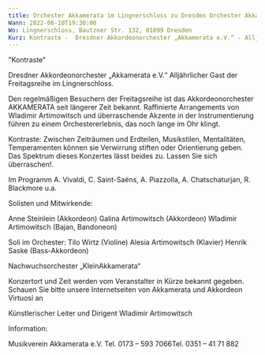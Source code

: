 ```yaml
---
title: Orchester Akkamerata im Lingnerschloss zu Dresden Orchester Akkamerata im Lingnerschloss zu Dresden
Wann: 2022-06-10T19:30:00
Wo: Lingnerschloss, Bautzner Str. 132, 01099 Dresden
Kurz: Kontraste -  Dresdner Akkordeonorchester „Akkamerata e.V.“ - Alljährlicher Gast der Freitagsreihe im Lingnerschloss. -  Künstlerischer Leiter und Dirigent Wladimir Artimowitsch
---
```


"Kontraste"
 
Dresdner Akkordeonorchester „Akkamerata e.V.“
Alljährlicher Gast der Freitagsreihe im Lingnerschloss.

Den regelmäßigen Besuchern der Freitagsreihe ist das Akkordeonorchester AKKAMERATA seit längerer Zeit bekannt. Raffinierte Arrangements von Wladimir Artimowitsch und überraschende Akzente in der Instrumentierung führen zu einem Orchestererlebnis, das noch lange im Ohr klingt.
 
Kontraste: Zwischen Zeiträumen und Erdteilen, Musikstilen, Mentalitäten, Temperamenten können sie Verwirrung stiften oder Orientierung geben. Das Spektrum dieses Konzertes lässt beides zu. Lassen Sie sich überraschen!.

Im Programm  A. Vivaldi, C. Saint-Saëns, A. Piazzolla, A. Chatschaturjan, R. Blackmore u.a.


Solisten und Mitwirkende:

Anne Steinlein (Akkordeon) 
Galina Artimowitsch (Akkordeon) 
Wladimir Artimowitsch (Bajan, Bandoneon) 

Soli im Orchester:
Tilo Wirtz (Violine)
Alesia Artimowitsch (Klavier)
Henrik Saske (Bass-Akkordeon)

Nachwuchsorchester „KleinAkkamerata“
  
Konzertort und Zeit werden vom Veranstalter in Kürze bekannt gegeben.
Schauen Sie bitte unsere Internetseiten von Akkamerata und Akkordeon Virtuosi an 

Künstlerischer Leiter und Dirigent Wladimir Artimowitsch


Information:
 
Musikverein Akkamerata e.V.
Tel. 0173 – 593 7066Tel. 0351 – 41 71 882